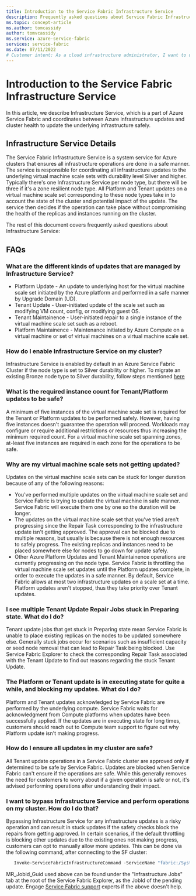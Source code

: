 ```yaml
---
title: Introduction to the Service Fabric Infrastructure Service
description: Frequently asked questions about Service Fabric Infrastructure Service
ms.topic: concept-article
ms.author: tomcassidy
author: tomvcassidy
ms.service: azure-service-fabric
services: service-fabric
ms.date: 07/11/2022
# Customer intent: As a cloud infrastructure administrator, I want to understand the functionality and management of the Infrastructure Service in Azure Service Fabric, so that I can safely perform updates and maintain the health of my virtual machine clusters.
---
```


# Introduction to the Service Fabric Infrastructure Service
In this article, we describe Infrastructure Service, which is a part of Azure Service Fabric and coordinates between Azure infrastructure updates and cluster health to update the underlying infrastructure safely.

## Infrastructure Service Details

The Service Fabric Infrastructure Service is a system service for Azure clusters that ensures all infrastructure operations are done in a safe manner. The service is responsible for coordinating all infrastructure updates to the underlying virtual machine scale sets with durability level Silver and higher. Typically there's one Infrastructure Service per node type, but there will be three if it's a zone resilient node type. All Platform and Tenant updates on a virtual machine scale set corresponding to these node types take in to account the state of the cluster and potential impact of the update. The service then decides if the operation can take place without compromising the health of the replicas and instances running on the cluster.

The rest of this document covers frequently asked questions about Infrastructure Service: 

## FAQs

### What are the different kinds of updates that are managed by Infrastructure Service?
 * Platform Update - An update to underlying host for the virtual machine scale set initiated by the Azure platform and performed in a safe manner by Upgrade Domain (UD). 
 * Tenant Update - User-initiated update of the scale set such as modifying VM count, config, or modifying guest OS.
 * Tenant Maintainence - User-initiated repair to a single instance of the virtual machine scale set such as a reboot. 
 * Platform Maintainence - Maintenance initiated by Azure Compute on a virtual machine or set of virtual machines on a virtual machine scale set.

### How do I enable Infrastructure Service on my cluster? 
Infrastructure Service is enabled by default in an Azure Service Fabric Cluster if the node type is set to Silver durability or higher. To migrate an existing Bronze node type to Silver durability, follow steps mentioned [here](service-fabric-cluster-capacity.md#changing-durability-levels)

### What is the required instance count for Tenant/Platform updates to be safe? 
A minimum of five instances of the virtual machine scale set is required for the Tenant or Platform updates to be performed safely. However, having five instances doesn't guarantee the operation will proceed. Workloads may configure or require additional restrictions or resources thus increasing the minimum required count. For a virtual machine scale set spanning zones, at-least five instances are required in each zone for the operations to be safe.

### Why are my virtual machine scale sets not getting updated? 
Updates on the virtual machine scale sets can be stuck for longer duration because of any of the following reasons:
  * You've performed multiple updates on the virtual machine scale set and Service Fabric is trying to update the virtual machine in safe manner. Service Fabric will execute them one by one so the duration will be longer.
  * The updates on the virtual machine scale set that you've tried aren't progressing since the Repair Task corresponding to the infrastructure update isn't getting approved. The approval can be blocked due to multiple reasons, but usually is because there is not enough resources to safely progress. The existing replicas and instances need to be placed somewhere else for nodes to go down for update safely. 
  * Other Azure Platform Updates and Tenant Maintainence operations are currently progressing on the node type. Service Fabric is throttling the virtual machine scale set updates until the Platform updates complete, in order to execute the updates in a safe manner. By default, Service Fabric allows at most two infrastructure updates on a scale set at a time. Platform updates aren't stopped, thus they take priority over Tenant updates.

### I see multiple Tenant Update Repair Jobs stuck in Preparing state. What do I do? 
Tenant update jobs that get stuck in Preparing state mean Service Fabric is unable to place existing replicas on the nodes to be updated somewhere else. Generally stuck jobs occur for scenarios such as insufficient capacity or seed node removal that can lead to Repair Task being blocked. Use Service Fabric Explorer to check the corresponding Repair Task associated with the Tenant Update to find out reasons regarding the stuck Tenant Update.

### The Platform or Tenant update is in executing state for quite a while, and blocking my updates. What do I do? 
Platform and Tenant updates acknowledged by Service Fabric are performed by the underlying compute. Service Fabric waits for acknowledgment from Compute platforms when updates have been successfully applied. If the updates are in executing state for long times, customers should reach out to Compute team support to figure out why Platform update isn't  making progress.

### How do I ensure all updates in my cluster are safe? 
All Tenant update operations in a Service Fabric cluster are approved only if determined to be safe by Service Fabric. Updates are blocked when Service Fabric can't ensure if the operations are safe. While this generally removes the need for customers to worry about if a given operation is safe or not, it's advised performing operations after understanding their impact. 

### I want to bypass Infrastructure Service and perform operations on my cluster. How do I do that?
Bypassing Infrastructure Service for any infrastructure updates is a risky operation and can result in stuck updates if the safety checks block the repairs from getting approved.
In certain scenarios, if the default throttling is blocking other updates due to the existing ones not making progress, customers can opt to manually allow more updates. This can be done via the following command, after connecting to the SF cluster:
```powershell
   Invoke-ServiceFabricInfrastructureCommand -ServiceName "fabric:/System/InfrastructureService/<nodetype name>" -Command AllowAction:<MR_Jobid_Guid>:*:Prepare
```
MR_Jobid_Guid used above can be found under the "Infrastructure Jobs" tab at the root of the Service Fabric Explorer, as the JobId of the pending update.
Engage [Service Fabric support](service-fabric-support.md) experts if the above doesn't help.
